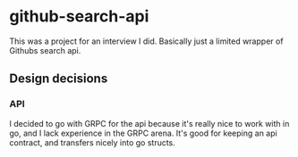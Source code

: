 # github-search-api
This was a project for an interview I did. Basically just a limited wrapper of Githubs search api.
## Design decisions
### API
I decided to go with GRPC for the api because it's really nice to work with in go, and I lack experience in the GRPC arena. It's good for keeping an api contract, and transfers nicely into go structs.